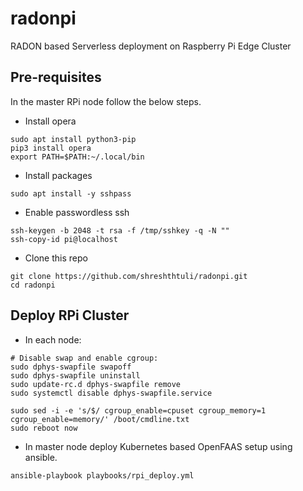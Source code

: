 # radonpi
RADON based Serverless deployment on Raspberry Pi Edge Cluster

## Pre-requisites
In the master RPi node follow the below steps.

- Install opera
```
sudo apt install python3-pip
pip3 install opera
export PATH=$PATH:~/.local/bin
```
- Install packages
```
sudo apt install -y sshpass
```
- Enable passwordless ssh
```
ssh-keygen -b 2048 -t rsa -f /tmp/sshkey -q -N ""
ssh-copy-id pi@localhost
```
- Clone this repo
```
git clone https://github.com/shreshthtuli/radonpi.git
cd radonpi
```


## Deploy RPi Cluster
- In each node:
```
# Disable swap and enable cgroup:
sudo dphys-swapfile swapoff
sudo dphys-swapfile uninstall
sudo update-rc.d dphys-swapfile remove
sudo systemctl disable dphys-swapfile.service

sudo sed -i -e 's/$/ cgroup_enable=cpuset cgroup_memory=1 cgroup_enable=memory/' /boot/cmdline.txt
sudo reboot now
```
- In master node deploy Kubernetes based OpenFAAS setup using ansible.
```
ansible-playbook playbooks/rpi_deploy.yml
```